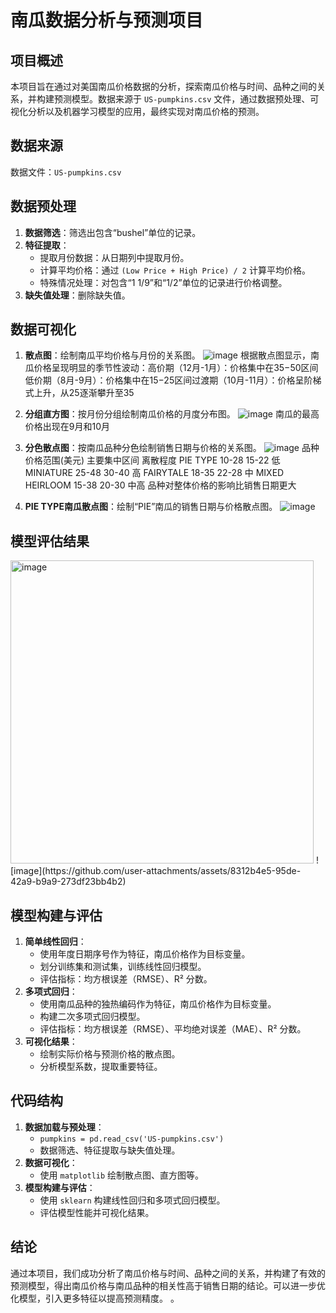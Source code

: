 # 南瓜数据分析与预测项目
## 项目概述
本项目旨在通过对美国南瓜价格数据的分析，探索南瓜价格与时间、品种之间的关系，并构建预测模型。数据来源于 `US-pumpkins.csv` 文件，通过数据预处理、可视化分析以及机器学习模型的应用，最终实现对南瓜价格的预测。

## 数据来源
数据文件：`US-pumpkins.csv`  

## 数据预处理
1. **数据筛选**：筛选出包含“bushel”单位的记录。
2. **特征提取**：
   - 提取月份数据：从日期列中提取月份。
   - 计算平均价格：通过 `(Low Price + High Price) / 2` 计算平均价格。
   - 特殊情况处理：对包含“1 1/9”和“1/2”单位的记录进行价格调整。
3. **缺失值处理**：删除缺失值。

## 数据可视化
1. **散点图**：绘制南瓜平均价格与月份的关系图。
![image](https://github.com/user-attachments/assets/7e77d049-335b-467d-93a0-23caa5f82654)
根据散点图显示，南瓜价格呈现明显的​​季节性波动​​：
​​高价期​​（12月-1月）：价格集中在35−50区间
​​低价期​​（8月-9月）：价格集中在15−25区间
​​过渡期​​（10月-11月）：价格呈阶梯式上升，从25逐渐攀升至35

2. **分组直方图**：按月份分组绘制南瓜价格的月度分布图。
![image](https://github.com/user-attachments/assets/67d3ac0f-ba41-4cbd-8d69-3e3d4b21c99a)
南瓜的最高价格出现在9月和10月

3. **分色散点图**：按南瓜品种分色绘制销售日期与价格的关系图。
![image](https://github.com/user-attachments/assets/b0f712c8-b06f-481a-8835-03522cf7b4c3)
品种	价格范围(美元)	主要集中区间	离散程度
PIE TYPE	10-28	15-22	低
MINIATURE	25-48	30-40	高
FAIRYTALE	18-35	22-28	中
MIXED HEIRLOOM	15-38	20-30	中高
品种对整体价格的影响比销售日期更大

4. **PIE TYPE南瓜散点图**：绘制“PIE”南瓜的销售日期与价格散点图。
![image](https://github.com/user-attachments/assets/551d5d4e-e1d7-4cf1-a4a0-2ea3c8db1da9)

## 模型评估结果
<img width="485" alt="image" src="https://github.com/user-attachments/assets/a5363d6e-5129-45d2-94cf-6cb5e4d35c03" />
![image](https://github.com/user-attachments/assets/8312b4e5-95de-42a9-b9a9-273df23bb4b2)




## 模型构建与评估
1. **简单线性回归**：
   - 使用年度日期序号作为特征，南瓜价格作为目标变量。
   - 划分训练集和测试集，训练线性回归模型。
   - 评估指标：均方根误差（RMSE）、R² 分数。
2. **多项式回归**：
   - 使用南瓜品种的独热编码作为特征，南瓜价格作为目标变量。
   - 构建二次多项式回归模型。
   - 评估指标：均方根误差（RMSE）、平均绝对误差（MAE）、R² 分数。
3. **可视化结果**：
   - 绘制实际价格与预测价格的散点图。
   - 分析模型系数，提取重要特征。

## 代码结构
1. **数据加载与预处理**：
   - `pumpkins = pd.read_csv('US-pumpkins.csv')`
   - 数据筛选、特征提取与缺失值处理。
2. **数据可视化**：
   - 使用 `matplotlib` 绘制散点图、直方图等。
3. **模型构建与评估**：
   - 使用 `sklearn` 构建线性回归和多项式回归模型。
   - 评估模型性能并可视化结果。



## 结论
通过本项目，我们成功分析了南瓜价格与时间、品种之间的关系，并构建了有效的预测模型，得出南瓜价格与南瓜品种的相关性高于销售日期的结论。可以进一步优化模型，引入更多特征以提高预测精度。
。
